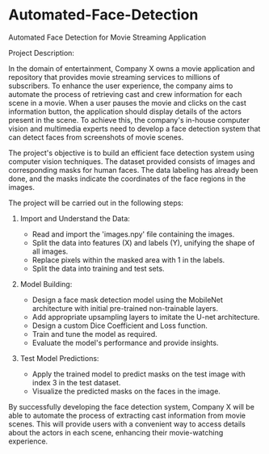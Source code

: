 # Automated-Face-Detection
Automated Face Detection for Movie Streaming Application

Project Description:

In the domain of entertainment, Company X owns a movie application and repository that provides movie streaming services to millions of subscribers. To enhance the user experience, the company aims to automate the process of retrieving cast and crew information for each scene in a movie. When a user pauses the movie and clicks on the cast information button, the application should display details of the actors present in the scene. To achieve this, the company's in-house computer vision and multimedia experts need to develop a face detection system that can detect faces from screenshots of movie scenes.

The project's objective is to build an efficient face detection system using computer vision techniques. The dataset provided consists of images and corresponding masks for human faces. The data labeling has already been done, and the masks indicate the coordinates of the face regions in the images.

The project will be carried out in the following steps:

1. Import and Understand the Data:
   - Read and import the 'images.npy' file containing the images.
   - Split the data into features (X) and labels (Y), unifying the shape of all images.
   - Replace pixels within the masked area with 1 in the labels.
   - Split the data into training and test sets.

2. Model Building:
   - Design a face mask detection model using the MobileNet architecture with initial pre-trained non-trainable layers.
   - Add appropriate upsampling layers to imitate the U-net architecture.
   - Design a custom Dice Coefficient and Loss function.
   - Train and tune the model as required.
   - Evaluate the model's performance and provide insights.

3. Test Model Predictions:
   - Apply the trained model to predict masks on the test image with index 3 in the test dataset.
   - Visualize the predicted masks on the faces in the image.

By successfully developing the face detection system, Company X will be able to automate the process of extracting cast information from movie scenes. This will provide users with a convenient way to access details about the actors in each scene, enhancing their movie-watching experience.
